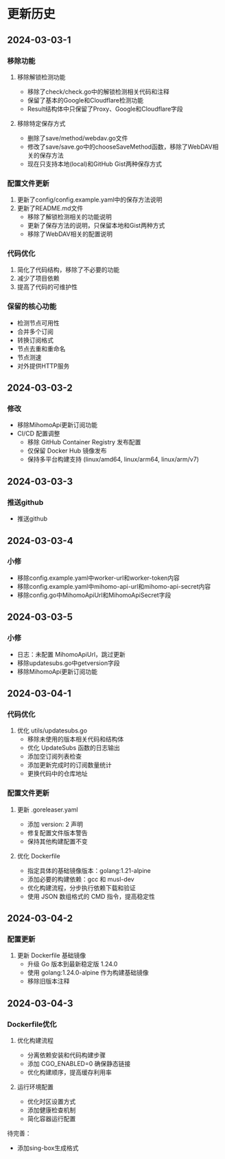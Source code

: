 # 更新历史

## 2024-03-03-1

### 移除功能
1. 移除解锁检测功能
   - 移除了check/check.go中的解锁检测相关代码和注释
   - 保留了基本的Google和Cloudflare检测功能
   - Result结构体中只保留了Proxy、Google和Cloudflare字段

2. 移除特定保存方式
   - 删除了save/method/webdav.go文件
   - 修改了save/save.go中的chooseSaveMethod函数，移除了WebDAV相关的保存方法
   - 现在只支持本地(local)和GitHub Gist两种保存方式

### 配置文件更新
1. 更新了config/config.example.yaml中的保存方法说明
2. 更新了README.md文件
   - 移除了解锁检测相关的功能说明
   - 更新了保存方法的说明，只保留本地和Gist两种方式
   - 移除了WebDAV相关的配置说明

### 代码优化
1. 简化了代码结构，移除了不必要的功能
2. 减少了项目依赖
3. 提高了代码的可维护性

### 保留的核心功能
- 检测节点可用性
- 合并多个订阅
- 转换订阅格式
- 节点去重和重命名
- 节点测速
- 对外提供HTTP服务

## 2024-03-03-2
### 修改
- 移除MihomoApi更新订阅功能
- CI/CD 配置调整
  - 移除 GitHub Container Registry 发布配置
  - 仅保留 Docker Hub 镜像发布
  - 保持多平台构建支持 (linux/amd64, linux/arm64, linux/arm/v7) 

## 2024-03-03-3
### 推送github
- 推送github

## 2024-03-03-4
### 小修
- 移除config.example.yaml中worker-url和worker-token内容
- 移除config.example.yaml中mihomo-api-url和mihomo-api-secret内容
- 移除config.go中MihomoApiUrl和MihomoApiSecret字段

## 2024-03-03-5
### 小修
- 日志：未配置 MihomoApiUrl，跳过更新
- 移除updatesubs.go中getversion字段
- 移除MihomoApi更新订阅功能

## 2024-03-04-1
### 代码优化
1. 优化 utils/updatesubs.go
   - 移除未使用的版本相关代码和结构体
   - 优化 UpdateSubs 函数的日志输出
   - 添加空订阅列表检查
   - 添加更新完成时的订阅数量统计
   - 更换代码中的仓库地址

### 配置文件更新
1. 更新 .goreleaser.yaml
   - 添加 version: 2 声明
   - 修复配置文件版本警告
   - 保持其他构建配置不变

2. 优化 Dockerfile
   - 指定具体的基础镜像版本：golang:1.21-alpine
   - 添加必要的构建依赖：gcc 和 musl-dev
   - 优化构建流程，分步执行依赖下载和验证
   - 使用 JSON 数组格式的 CMD 指令，提高稳定性

## 2024-03-04-2
### 配置更新
1. 更新 Dockerfile 基础镜像
   - 升级 Go 版本到最新稳定版 1.24.0
   - 使用 golang:1.24.0-alpine 作为构建基础镜像
   - 移除旧版本注释

## 2024-03-04-3
### Dockerfile优化
1. 优化构建流程
   - 分离依赖安装和代码构建步骤
   - 添加 CGO_ENABLED=0 确保静态链接
   - 优化构建顺序，提高缓存利用率

2. 运行环境配置
   - 优化时区设置方式
   - 添加健康检查机制
   - 简化容器运行配置

待完善：
- 添加sing-box生成格式